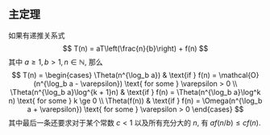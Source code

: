 ## 主定理

如果有递推关系式
$$
  T(n) = aT\left(\frac{n}{b}\right) + f(n)
$$
其中 $a \ge 1, \, b > 1, \, n \in \mathbb{N}$, 那么
$$
  T(n) = \begin{cases}
    \Theta(n^{\log_b a})              & \text{if } f(n) = \mathcal{O}(n^{\log_b a - \varepsilon})
    \text{ for some } \varepsilon > 0                                                             \\
    \Theta(n^{\log_b a}\log^{k + 1}n) & \text{if } f(n) = \Theta(n^{\log_b a}\log^k n)
    \text{ for some } k \ge 0                                                                     \\
    \Theta(f(n))                      & \text{if } f(n) = \Omega(n^{\log_b a + \varepsilon})
    \text{ for some } \varepsilon > 0
  \end{cases}
$$
其中最后一条还要求对于某个常数 $c < 1$ 以及所有充分大的 $n$, 有 $a f(n / b) \le c f(n)$.
